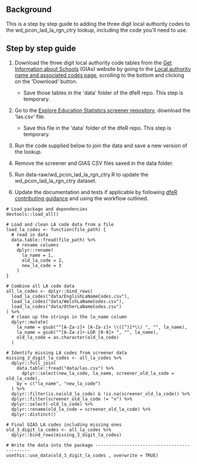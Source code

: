 
## Background

This is a step by step guide to adding the three digit local authority codes to the wd_pcon_lad_la_rgn_ctry lookup, including the code you'll need to use.

## Step by step guide


1.  Download the three digit local authority code tables from the [Get Information about Schools](https://get-information-schools.service.gov.uk/) (GIAs) website by going to the [Local authority name and associated codes page](https://get-information-schools.service.gov.uk/Guidance/LaNameCodes), scrolling to the bottom and clicking on the 'Download' button.

    -   Save those tables in the 'data' folder of the dfeR repo. This step is temporary.

2.  Go to the [Explore Education Statistics screener repository](https://github.com/dfe-analytical-services/dfe-published-data-qa/blob/main/data/las.csv), download the 'las.csv' file.

    -  Save this file in the 'data' folder of the dfeR repo. This step is temporary.

3.  Run the code supplied below to join the data and save a new version of the lookup.


4.  Remove the screener and GIAS CSV files saved in the data folder.

5.  Run data-raw/wd_pcon_lad_la_rgn_ctry.R to update the wd_pcon_lad_la_rgn_ctry dataset.

6.  Update the documentation and tests if applicable by following [dfeR contributing guidance](https://dfe-analytical-services.github.io/dfeR/CONTRIBUTING.html) and using the workflow outlined.

```{r}
# Load package and dependencies
devtools::load_all()

# Load and clean LA code data from a file
load_la_codes <- function(file_path) {
  # read in data
  data.table::fread(file_path) %>%
    # rename columns
    dplyr::rename(
      la_name = 1,
      old_la_code = 2,
      new_la_code = 3
    )
}

# Combine all LA code data
all_la_codes <- dplyr::bind_rows(
  load_la_codes("data/EnglishLaNameCodes.csv"),
  load_la_codes("data/WelshLaNameCodes.csv"),
  load_la_codes("data/OtherLaNameCodes.csv")
) %>%
  # clean up the strings in the la_name column
  dplyr::mutate(
    la_name = gsub("^[A-Za-z]+ [A-Za-z]+ \\([^)]*\\) ", "", la_name),
    la_name = gsub("^[A-Za-z]+-LGR [0-9]+ ", "", la_name),
    old_la_code = as.character(old_la_code)
  )

# Identify missing LA codes from screener data
missing_3_digit_la_codes <- all_la_codes %>%
  dplyr::full_join(
    data.table::fread("data/las.csv") %>%
      dplyr::select(new_la_code, la_name, screener_old_la_code = old_la_code),
    by = c("la_name", "new_la_code")
  ) %>%
  dplyr::filter(is.na(old_la_code) & !is.na(screener_old_la_code)) %>%
  dplyr::filter(screener_old_la_code != "x") %>%
  dplyr::select(-old_la_code) %>%
  dplyr::rename(old_la_code = screener_old_la_code) %>%
  dplyr::distinct()

# Final GIAS LA codes including missing ones
old_3_digit_la_codes <- all_la_codes %>%
  dplyr::bind_rows(missing_3_digit_la_codes)

# Write the data into the package ---------------------------------------------
usethis::use_data(old_3_digit_la_codes , overwrite = TRUE)
```
